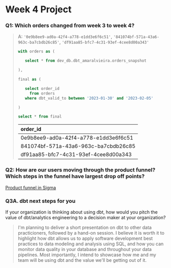 # Week 4 Project

### Q1: Which orders changed from week 3 to week 4?
> A: `'0e9b8ee9-ad0a-42f4-a778-e1dd3e6f6c51'`, `'841074bf-571a-43a6-963c-ba7cbdb26c85'`, `'df91aa85-bfc7-4c31-93ef-4cee8d00a343'`
>
> ```sql
> with orders as (
>
>    select * from dev_db.dbt_amaralvieira.orders_snapshot
>
>),
>
>final as (
>
>    select order_id
>      from orders
>    where dbt_valid_to between '2023-01-30' and '2023-02-05'
>
>)
>
>select * from final
> ```
> |order_id|
> |:-|
> |0e9b8ee9-ad0a-42f4-a778-e1dd3e6f6c51|
> |841074bf-571a-43a6-963c-ba7cbdb26c85|
> |df91aa85-bfc7-4c31-93ef-4cee8d00a343|

### Q2: How are our users moving through the product funnel? Which steps in the funnel have largest drop off points?

[Product funnel in Sigma](https://app.sigmacomputing.com/corise-dbt/workbook/workbook-2UyO1g8HdIn9eoRgWBBoVD)

### Q3A. dbt next steps for you
If your organization is thinking about using dbt, how would you pitch the value of dbt/analytics engineering to a decision maker at your organization?

> I'm planning to deliver a short presentation on dbt to other data practicioners, followed by a hand-on session.
I believe it is worth it to highlight how dbt allows us to apply software development best practices to data modeling and analysis using SQL, and how you can monitor data quality in your database and throughout your data pipelines. Most importantly, I intend to showcase how me and my team will be using dbt and the value we'll be getting out of it.
